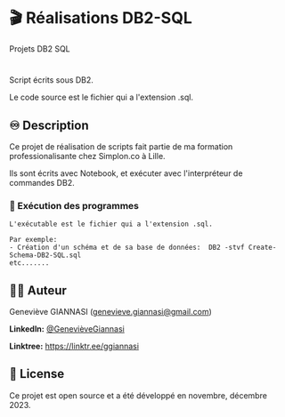 # 🎬 Réalisations DB2-SQL
Projets DB2 SQL 
# 

Script écrits sous DB2.

Le code source est le fichier qui a l'extension .sql.

## ♾️ Description

Ce projet de réalisation de scripts fait partie de ma formation professionalisante chez Simplon.co à Lille.

Ils sont écrits avec Notebook, et exécuter avec l'interpréteur de commandes DB2.

### 🚀 Exécution des programmes

```shell
L'exécutable est le fichier qui a l'extension .sql.

Par exemple: 
- Création d'un schéma et de sa base de données:  DB2 -stvf Create-Schema-DB2-SQL.sql
etc.......
```

## 👩‍🚀 Auteur

Geneviève GIANNASI  (genevieve.giannasi@gmail.com)

**LinkedIn:** [@GenevièveGiannasi](www.linkedin.com/in/)

**Linktree:** https://linktr.ee/ggiannasi

## 📝 License

Ce projet est open source et a été développé en novembre, décembre 2023.
